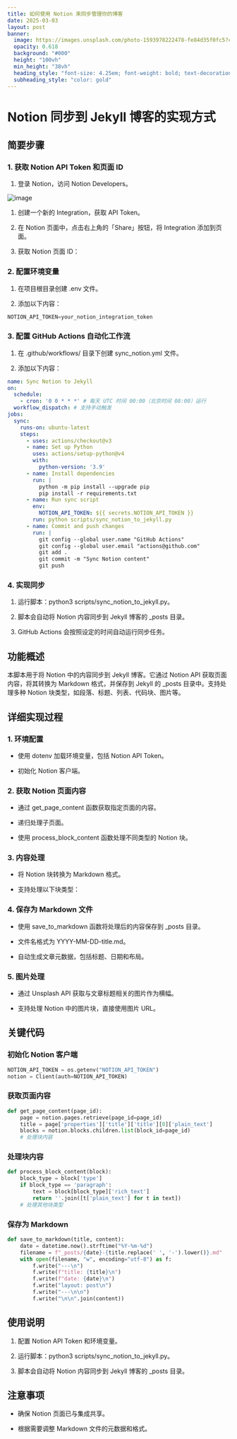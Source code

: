 ```yaml
---
title: 如何使用 Notion 来同步管理你的博客
date: 2025-03-03
layout: post
banner:
  image: https://images.unsplash.com/photo-1593978222478-fe84d35f0fc5?crop=entropy&cs=tinysrgb&fit=max&fm=jpg&ixid=M3w2OTIwMzJ8MHwxfHJhbmRvbXx8fHx8fHx8fDE3NDEwMTE1NDB8&ixlib=rb-4.0.3&q=80&w=1080
  opacity: 0.618
  background: "#000"
  height: "100vh"
  min_height: "38vh"
  heading_style: "font-size: 4.25em; font-weight: bold; text-decoration: underline"
  subheading_style: "color: gold"
---
```


# Notion 同步到 Jekyll 博客的实现方式

## 简要步骤

### 1. 获取 Notion API Token 和页面 ID

1. 登录 Notion，访问 Notion Developers。

![image](https://prod-files-secure.s3.us-west-2.amazonaws.com/a7a0cc5a-89b9-4cda-8686-1fba0ca52f40/d19c1afe-dea5-4312-9333-786b0ba83054/image.png?X-Amz-Algorithm=AWS4-HMAC-SHA256&X-Amz-Content-Sha256=UNSIGNED-PAYLOAD&X-Amz-Credential=ASIAZI2LB466UPG3L5TO%2F20250303%2Fus-west-2%2Fs3%2Faws4_request&X-Amz-Date=20250303T141900Z&X-Amz-Expires=3600&X-Amz-Security-Token=IQoJb3JpZ2luX2VjEJ7%2F%2F%2F%2F%2F%2F%2F%2F%2F%2FwEaCXVzLXdlc3QtMiJHMEUCIQC7KKFU%2FU8BK2cK%2B%2BhgKc7lB8bkEgrDUrobicgFCv%2B9UwIgPGA1behjDJSX9u4Ds%2F%2BfX%2BfOuq8HYkSsoOfgzCsTlJUqiAQI1v%2F%2F%2F%2F%2F%2F%2F%2F%2F%2FARAAGgw2Mzc0MjMxODM4MDUiDKOsmd%2BOAD4ALt92HCrcAxDXFHDWlIJ%2Bc4rZ4XgtwbIsD5WNpd3xlh3erI01Ut4LZcp%2BpOZgDNCG%2BczPeqmSMZI9nLFvuwDnE6NdJQISThLwfMAvt9fjZTQIsFG%2BcYTNMyoAJGIW6ztb7M7c9LA4yvtnfpfEB54N7VImLO7zvlidZg7ArZH72eMB3uQPFZGUnxBnE6MWGjp1Tgsm65UpvqAJZxJedzrKzAh%2FJPzJZQs4TVbpkHbdXGoeksi0YZDmLB6Zx5exqWKrOphuUHQxg5Z3O9mtHBMncWPbfiFM2d4FxhBveZ6dGcjVAQBwizblpA63FL6ElY1iLTVPzoyGeeNmMRpk6lpwNZgd%2B8gQvd4o%2Bcyromx%2FrLuocq1ZBWEm6QFFen1mJ7giHPs6Jdn95HrfdnZv%2B5De%2FeXzsKeER0Xn9Yu6LyW11o3GO7bhK%2Ft0%2FeekDPuccoqMQ9Hu3nStabsgLz34hBL04WC12rUThXGX9Q1oFz0rJRE40wbk3%2Bbl70sRwnyCyarXAfs%2BjWBbHJe7K9ISOuPbm9X11EJUKkaPzAYavwZl%2FJ46OtiS9gCk%2FIdpGdPC3rk%2B%2BuHJ%2BTo5W4q6yQ3DoBf6nE4QRHk0A0Fb7qYQ3tWWR%2ByiOT2QiPpctZlDjsVun3H8MG0EMI7alr4GOqUBH2jbSdzoNieILK8NDoLLjkjDMS%2FoKqIXKZrZX7MBdxPO5Fr7GnSbDXSbVk2Fo8GuPmgI%2BrhgzSLBW2L1VKhLGhxDVO%2BpRFaC9ZZlTf9TUgglcfgZOkGnSlzxEc5Sw1Nnh65QmcVIjp%2Fgstw80G%2BVMe%2FvvUurukqxtZDHhnan5Slbop53NWghQGmkPgRtBCiqhYh8tMaoCsiq9WMYhLOYJ%2F4fM4o1&X-Amz-Signature=da93090c2190447a84e5860e237a5014ab14ec8e0572f0dc19637376f3e258d8&X-Amz-SignedHeaders=host&x-id=GetObject)

1. 创建一个新的 Integration，获取 API Token。

1. 在 Notion 页面中，点击右上角的「Share」按钮，将 Integration 添加到页面。

1. 获取 Notion 页面 ID：


### 2. 配置环境变量

1. 在项目根目录创建 .env 文件。

1. 添加以下内容：

```javascript
NOTION_API_TOKEN=your_notion_integration_token
```

### 3. 配置 GitHub Actions 自动化工作流

1. 在 .github/workflows/ 目录下创建 sync_notion.yml 文件。

1. 添加以下内容：

```yaml
name: Sync Notion to Jekyll
on:
  schedule:
    - cron: '0 0 * * *' # 每天 UTC 时间 00:00（北京时间 08:00）运行
  workflow_dispatch: # 支持手动触发
jobs:
  sync:
    runs-on: ubuntu-latest
    steps:
      - uses: actions/checkout@v3
      - name: Set up Python
        uses: actions/setup-python@v4
        with:
          python-version: '3.9'
      - name: Install dependencies
        run: |
          python -m pip install --upgrade pip
          pip install -r requirements.txt
      - name: Run sync script
        env:
          NOTION_API_TOKEN: ${{ secrets.NOTION_API_TOKEN }}
        run: python scripts/sync_notion_to_jekyll.py
      - name: Commit and push changes
        run: |
          git config --global user.name "GitHub Actions"
          git config --global user.email "actions@github.com"
          git add .
          git commit -m "Sync Notion content"
          git push
```

### 4. 实现同步

1. 运行脚本：python3 scripts/sync_notion_to_jekyll.py。

1. 脚本会自动将 Notion 内容同步到 Jekyll 博客的 _posts 目录。

1. GitHub Actions 会按照设定的时间自动运行同步任务。

## 功能概述

本脚本用于将 Notion 中的内容同步到 Jekyll 博客。它通过 Notion API 获取页面内容，将其转换为 Markdown 格式，并保存到 Jekyll 的 _posts 目录中。支持处理多种 Notion 块类型，如段落、标题、列表、代码块、图片等。

## 详细实现过程

### 1. 环境配置

- 使用 dotenv 加载环境变量，包括 Notion API Token。

- 初始化 Notion 客户端。

### 2. 获取 Notion 页面内容

- 通过 get_page_content 函数获取指定页面的内容。

- 递归处理子页面。

- 使用 process_block_content 函数处理不同类型的 Notion 块。

### 3. 内容处理

- 将 Notion 块转换为 Markdown 格式。

- 支持处理以下块类型：


### 4. 保存为 Markdown 文件

- 使用 save_to_markdown 函数将处理后的内容保存到 _posts 目录。

- 文件名格式为 YYYY-MM-DD-title.md。

- 自动生成文章元数据，包括标题、日期和布局。

### 5. 图片处理

- 通过 Unsplash API 获取与文章标题相关的图片作为横幅。

- 支持处理 Notion 中的图片块，直接使用图片 URL。

## 关键代码

### 初始化 Notion 客户端

```python
NOTION_API_TOKEN = os.getenv("NOTION_API_TOKEN")
notion = Client(auth=NOTION_API_TOKEN)
```

### 获取页面内容

```python
def get_page_content(page_id):
    page = notion.pages.retrieve(page_id=page_id)
    title = page['properties']['title']['title'][0]['plain_text']
    blocks = notion.blocks.children.list(block_id=page_id)
    # 处理块内容
```

### 处理块内容

```python
def process_block_content(block):
    block_type = block['type']
    if block_type == 'paragraph':
        text = block[block_type]['rich_text']
        return ''.join([t['plain_text'] for t in text])
    # 处理其他块类型
```

### 保存为 Markdown

```python
def save_to_markdown(title, content):
    date = datetime.now().strftime("%Y-%m-%d")
    filename = f"_posts/{date}-{title.replace(' ', '-').lower()}.md"
    with open(filename, "w", encoding="utf-8") as f:
        f.write("---\n")
        f.write(f"title: {title}\n")
        f.write(f"date: {date}\n")
        f.write("layout: post\n")
        f.write("---\n\n")
        f.write("\n\n".join(content))
```

## 使用说明

1. 配置 Notion API Token 和环境变量。

1. 运行脚本：python3 scripts/sync_notion_to_jekyll.py。

1. 脚本会自动将 Notion 内容同步到 Jekyll 博客的 _posts 目录。

## 注意事项

- 确保 Notion 页面已与集成共享。

- 根据需要调整 Markdown 文件的元数据和格式。